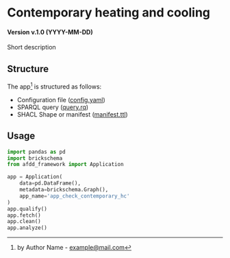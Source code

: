 [//]: # (AUTOMATICALLY GENERATED DO NOT MODIFY)

# Contemporary heating and cooling

#### Version v.1.0 (YYYY-MM-DD)

Short description

## Structure

The app[^1] is structured as follows:

- Configuration file ([config.yaml](config.yaml))
- SPARQL query ([query.rq](query.rq))
- SHACL Shape or manifest ([manifest.ttl](manifest.ttl))


## Usage

```python
import pandas as pd
import brickschema
from afdd_framework import Application

app = Application(
    data=pd.DataFrame(),
    metadata=brickschema.Graph(),
    app_name='app_check_contemporary_hc'
)
app.qualify()
app.fetch()
app.clean()
app.analyze()
```

[^1]: by Author Name - example@mail.com 
